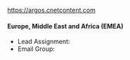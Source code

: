 
https://argos.cnetcontent.com

#### Europe, Middle East and Africa (EMEA)

- Lead Assignment: 
- Email Group: 
